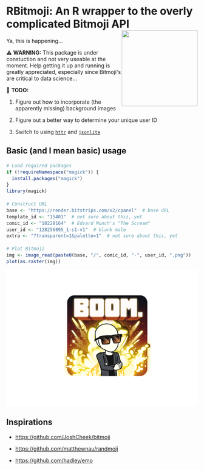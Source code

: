 RBitmoji: An R wrapper to the overly complicated Bitmoji API <img src="https://render.bitstrips.com/v2/cpanel/8fc50cb6-a2c5-4996-94d8-a8462cf5b66e-8b06e67b-d4e9-4f11-a355-f1236df17079-v1.png?transparent=1&palette=1" width="200" height="200" align="right" />
=================================================================================================================================================================================================================================================================

Ya, this is happening...

⚠️ **WARNING:** This package is under constuction and not very useable at the moment. Help getting it up and running is greatly appreciated, especially since Bitmoji's are critical to data science...

📝 **TODO:**

1.  Figure out how to incorporate (the apparently missing) background images

2.  Figure out a better way to determine your unique user ID

3.  Switch to using [`httr`](https://cran.r-project.org/package=httr) and [`jsonlite`](https://cran.r-project.org/package=jsonlite)

Basic (and I mean basic) usage
------------------------------

``` r
# Load required packages
if (!requireNamespace("magick")) {
  install.packages("magick")
}
library(magick)

# Construct URL
base <- "https://render.bitstrips.com/v2/cpanel"  # base URL
template_id <- "15401"  # not sure about this, yet
comic_id <- "10228164"  # Edvard Munch's "The Scream"
user_id <- "128256895_1-s1-v1"  # blank male
extra <- "?transparent=1&palette=1"  # not sure about this, yet

# Plot Bitmoji
img <- image_read(paste0(base, "/", comic_id, "-", user_id, ".png"))
plot(as.raster(img))
```

<img src="tools/README-unnamed-chunk-1-1.png" style="display: block; margin: auto;" />

Inspirations
------------

-   <https://github.com/JoshCheek/bitmoji>

-   <https://github.com/matthewnau/randmoji>

-   <https://github.com/hadley/emo>
